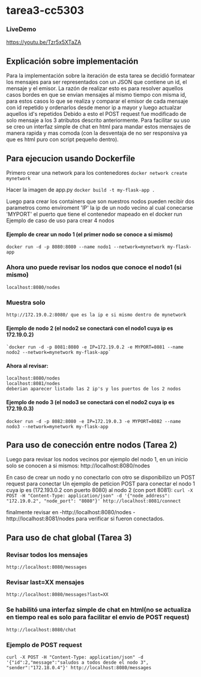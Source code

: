 # tarea3-cc5303

### LiveDemo
https://youtu.be/Tzr5x5XTaZA

## Explicación sobre implementación
Para la implementación sobre la iteración de esta tarea se decidió formatear los mensajes para ser representados con un JSON
que contiene un id, el mensaje y el emisor. La razón de realizar esto es para resolver aquellos casos bordes en que se envian mensajes al mismo tiempo con misma
id, para estos casos lo que se realiza y comparar el emisor de cada mensaje con id repetido y ordenarlos desde menor ip a mayor y luego actualzar aquellos id's repetidos
Debido a esto el POST request fue modificado de solo mensaje a los 3 atributos descrito anteriormente. Para facilitar su uso se creo un interfaz simple de chat en html
para mandar estos mensajes de manera rapida y mas comoda (con la desventaja de no ser responsiva ya que es html puro con script pequeño dentro).


## Para ejecucion usando Dockerfile
Primero crear una network para los contenedores
`docker network create mynetwork`

Hacer la imagen de app.py
`docker build -t my-flask-app .`

Luego para crear los containers que son nuestros nodos pueden recibir dos parametros como enviroment 'IP' la ip de un nodo vecino al cual conecarse
'MYPORT' el puerto que tiene el contenedor mapeado en el docker run
Ejemplo de caso de uso para crear 4 nodos
#### Ejemplo de crear un nodo 1 (el primer nodo se conoce a si mismo)
    docker run -d -p 8080:8080 --name nodo1 --network=mynetwork my-flask-app
### Ahora uno puede revisar los nodos que conoce el nodo1 (si mismo)
    localhost:8080/nodes
### Muestra solo
    http://172.19.0.2:8080/ que es la ip e si mismo dentro de mynetwork
#### Ejemplo de nodo 2 (el nodo2 se conectará con el nodo1 cuya ip es 172.19.0.2)
    `docker run -d -p 8081:8080 -e IP=172.19.0.2 -e MYPORT=8081 --name nodo2 --network=mynetwork my-flask-app`
#### Ahora al revisar:
    localhost:8080/nodes
    localhost:8081/nodes
    deberian aparecer listado las 2 ip's y los puertos de los 2 nodos
#### Ejemplo de nodo 3 (el nodo3 se conectará con el nodo2 cuya ip es 172.19.0.3)
    docker run -d -p 8082:8080 -e IP=172.19.0.3 -e MYPORT=8082 --name nodo3 --network=mynetwork my-flask-app

## Para uso de conección entre nodos (Tarea 2)

Luego para revisar los nodos vecinos por ejemplo del nodo 1, en un inicio solo se conocen a si mismos:
http://localhost:8080/nodes

En caso de crear un nodo y no conectarlo con otro se disponibilizo un POST request para conectar
Un ejemplo de peticion POST para conectar el nodo 1 cuya ip es  (172.193.0.2 con puerto 8080) al nodo 2 (con port 8081):
`curl -X POST -H "Content-Type: application/json" -d '{"node_address": "172.19.0.2", "node_port": "8080"}' http://localhost:8081/connect `

finalmente revisar en
    -http://localhost:8080/nodes
    -http://localhost:8081/nodes
para verificar si fueron conectados.

## Para uso de chat global (Tarea 3)

### Revisar todos los mensajes
    http://localhost:8080/messages
### Revisar last=XX mensajes
    http://localhost:8080/messages?last=XX
### Se habilitó una interfaz simple de chat en html(no se actualiza en tiempo real es solo para facilitar el envio de POST request)
    http://localhost:8080/chat

### Ejemplo de POST request
    curl -X POST -H "Content-Type: application/json" -d '{"id":2,"message":"saludos a todos desde el nodo 3", "sender":"172.18.0.4"}' http://localhost:8080/messages